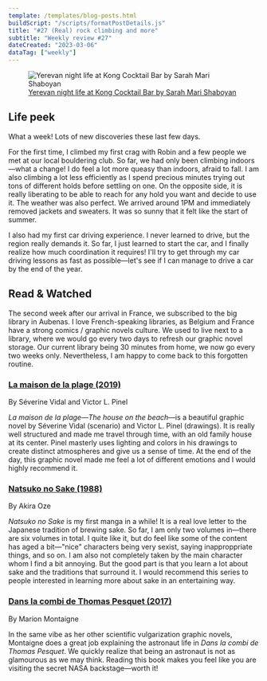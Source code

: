 ```yaml
---
template: /templates/blog-posts.html
buildScript: "/scripts/formatPostDetails.js"
title: "#27 (Real) rock climbing and more"
subtitle: "Weekly review #27"
dateCreated: "2023-03-06"
dataTag: ["weekly"]
---
```


<figure>
 <img src="https://cdn.shopify.com/s/files/1/0651/8852/8341/products/f033f3bc38e446f1a6d2f11a41f3c39f.jpg" alt="Yerevan night life at Kong Cocktail Bar by Sarah Mari Shaboyan" />
 <figcaption><a href="https://smshaboyan.com/products/kongcreative">Yerevan night life at Kong Cocktail Bar by Sarah Mari Shaboyan</a>
 </figcaption>
</figure>

## Life peek

What a week! Lots of new discoveries these last few days.

For the first time, I climbed my first crag with Robin and a few people we met at our local bouldering club. So far, we had only been climbing indoors—what a change! I do feel a lot more queasy than indoors, afraid to fall. I am also climbing a lot less efficiently as I spend precious minutes trying out tons of different holds before settling on one. On the opposite side, it is really liberating to be able to reach for any hold you want and decide to use it. The weather was also perfect. We arrived around 1PM and immediately removed jackets and sweaters. It was so sunny that it felt like the start of summer.

I also had my first car driving experience. I never learned to drive, but the region really demands it. So far, I just learned to start the car, and I finally realize how much coordination it requires! I'll try to get through my car driving lessons as fast as possible—let's see if I can manage to drive a car by the end of the year.

## Read & Watched

The second week after our arrival in France, we subscribed to the big library in Aubenas. I love French-speaking libraries, as Belgium and France have a strong comics / graphic novels culture. We used to live next to a library, where we would go every two days to refresh our graphic novel storage. Our current library being 30 minutes from home, we now go every two weeks only. Nevertheless, I am happy to come back to this forgotten routine.

### [La maison de la plage (2019)](https://openlibrary.org/works/OL27745912W/La_maison_de_la_plage)

<p class="label">By Séverine Vidal and Victor L. Pinel</p>

<cite>La maison de la plage</cite>—_The house on the beach_—is a beautiful graphic novel by Séverine Vidal (scenario) and Victor L. Pinel (drawings). It is really well structured and made me travel through time, with an old family house at its center. Pinel masterly uses lighting and colors in his drawings to create distinct atmospheres and give us a sense of time. At the end of the day, this graphic novel made me feel a lot of different emotions and I would highly recommend it.

### [Natsuko no Sake (1988)](https://en.wikipedia.org/wiki/Natsuko_no_Sake)

<p class="label">By Akira Oze</p>

<cite>Natsuko no Sake</cite> is my first manga in a while! It is a real love letter to the Japanese tradition of brewing sake. So far, I am only two volumes in—there are six volumes in total. I quite like it, but do feel like some of the content has aged a bit—"nice" characters being very sexist, saying inapproppriate things, and so on. I am also not completely taken by the main character whom I find a bit annoying. But the good part is that you learn a lot about sake and the traditions that surround it. I would recommend this series to people interested in learning more about sake in an entertaining way.

### [Dans la combi de Thomas Pesquet (2017)](https://fr.wikipedia.org/wiki/Dans_la_combi_de_Thomas_Pesquet)

<p class="label">By Marion Montaigne</p>

In the same vibe as her other scientific vulgarization graphic novels, Montaigne does a great job explaining the astronaut life in <cite>Dans la combi de Thomas Pesquet</cite>. We quickly realize that being an astronaut is not as glamourous as we may think. Reading this book makes you feel like you are visiting the secret NASA backstage—worth it!
